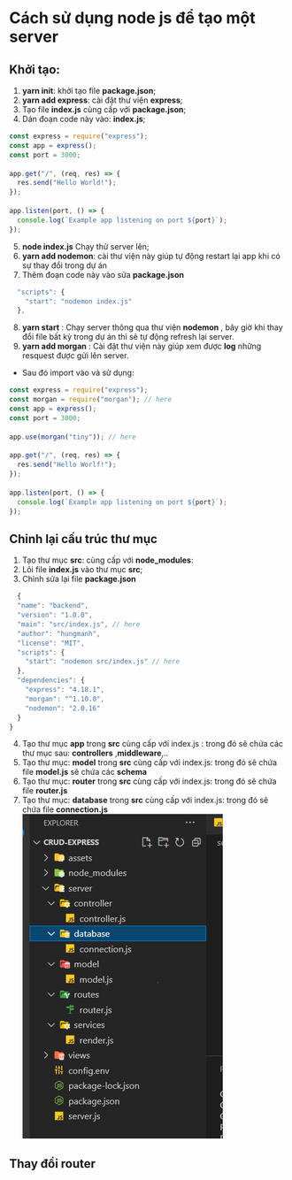 # Cách sử dụng node js để tạo một server

## Khởi tạo:

1. **yarn init**: khởi tạo file **package.json**;
2. **yarn add express**: cài đặt thư viện **express**;
3. Tạo file **index.js** cùng cấp với **package.json**;
4. Dán đoạn code này vào: **index.js**;

```js
const express = require("express");
const app = express();
const port = 3000;

app.get("/", (req, res) => {
  res.send("Hello World!");
});

app.listen(port, () => {
  console.log(`Example app listening on port ${port}`);
});
```

5. **node index.js** Chạy thử server lên;
6. **yarn add nodemon**: cài thư viện này giúp tự động restart lại app khi có sự thay đổi trong dự án
7. Thêm đoạn code này vào sửa **package.json**

```js
  "scripts": {
    "start": "nodemon index.js"
  },
```

8. **yarn start** : Chạy server thông qua thư viện **nodemon** , bây giờ khi thay đổi file bất kỳ trong dự án thì sẽ tự động refresh lại server.
9. **yarn add morgan** : Cài đặt thư viện này giúp xem được **log** những resquest được gửi lên server.

- Sau đó import vào và sử dụng:

```js
const express = require("express");
const morgan = require("morgan"); // here
const app = express();
const port = 3000;

app.use(morgan("tiny")); // here

app.get("/", (req, res) => {
  res.send("Hello Worlf!");
});

app.listen(port, () => {
  console.log(`Example app listening on port ${port}`);
});
```

## Chỉnh lại cấu trúc thư mục

1. Tạo thư mục **src**: cùng cấp với **node_modules**:
2. Lôi file **index.js** vào thư mục **src**;
3. Chỉnh sửa lại file **package.json**

```js
  {
  "name": "backend",
  "version": "1.0.0",
  "main": "src/index.js", // here
  "author": "hungmanh",
  "license": "MIT",
  "scripts": {
    "start": "nodemon src/index.js" // here
  },
  "dependencies": {
    "express": "4.18.1",
    "morgan": "^1.10.0",
    "nodemon": "2.0.16"
  }
}
```

4. Tạo thư mục **app** trong **src** cùng cấp với index.js : trong đó sẽ chứa các thư mục sau: **controllers** ,**middleware**,..
5. Tạo thư mục: **model** trong **src** cùng cấp với index.js: trong đó sẽ chứa file **model.js** sẽ chứa các **schema**
6. Tạo thư mục: **router** trong **src** cùng cấp với index.js: trong đó sẽ chứa file **router.js**
7. Tạo thư mục: **database** trong **src** cùng cấp với index.js: trong đó sẽ chứa file **connection.js**
   ![forEachResult](./image/structproject.png)

## Thay đổi router
